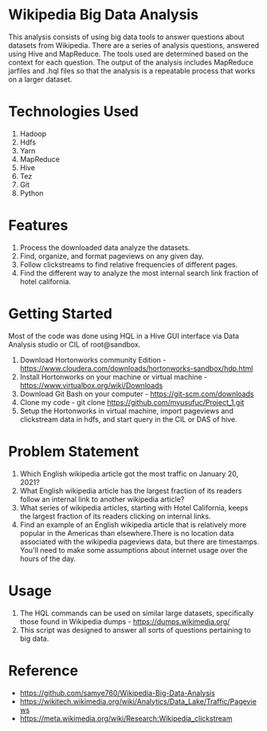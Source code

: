 # Wikipedia Big Data Analysis

This analysis consists of using big data tools to answer questions about datasets from Wikipedia. There are a series of analysis questions, answered using Hive and MapReduce. The tools used are determined based on the context for each question. The output of the analysis includes MapReduce jarfiles and .hql files so that the analysis is a repeatable process that works on a larger dataset.

# Technologies Used

1.  Hadoop
2.  Hdfs
3.  Yarn
4.  MapReduce
5.  Hive
6.  Tez
7.  Git
8.  Python

# Features
1.  Process the downloaded data analyze the datasets.
1.  Find, organize, and format pageviews on any given day.
2.  Follow clickstreams to find relative frequencies of different pages.
3.  Find the different way to analyze the most internal search link fraction of hotel california.

# Getting Started

Most of the code was done using HQL in a Hive GUI interface via Data Analysis studio or CIL of root@sandbox.

1. Download Hortonworks community Edition -https://www.cloudera.com/downloads/hortonworks-sandbox/hdp.html
2. Install Hortonworks on your machine or virtual machine - https://www.virtualbox.org/wiki/Downloads
3. Download Git Bash on your computer - https://git-scm.com/downloads
4. Clone my code - git clone https://github.com/myusufuc/Project_1.git
5. Setup the Hortonworks in virtual machine, import pageviews and clickstream data in hdfs, and start query in the CIL or DAS of hive.

# Problem Statement

1. Which English wikipedia article got the most traffic on January 20, 2021?
2. What English wikipedia article has the largest fraction of its readers follow an internal link to another wikipedia article?
3. What series of wikipedia articles, starting with Hotel California, keeps the largest fraction of its readers clicking on internal links.
4. Find an example of an English wikipedia article that is relatively more popular in the Americas than elsewhere.There is no location data associated with the wikipedia            pageviews data, but there are timestamps. You'll need to make some assumptions about internet usage over the hours of the day.

# Usage

1. The HQL commands can be used on similar large datasets, specifically those found in Wikipedia dumps - https://dumps.wikimedia.org/
2. This script was designed to answer all sorts of questions pertaining to big data.

# Reference

* https://github.com/samye760/Wikipedia-Big-Data-Analysis
* https://wikitech.wikimedia.org/wiki/Analytics/Data_Lake/Traffic/Pageviews
* https://meta.wikimedia.org/wiki/Research:Wikipedia_clickstream
